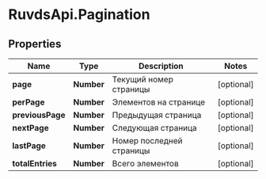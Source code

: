 # RuvdsApi.Pagination

## Properties

Name | Type | Description | Notes
------------ | ------------- | ------------- | -------------
**page** | **Number** | Текущий номер страницы | [optional] 
**perPage** | **Number** | Элементов на странице | [optional] 
**previousPage** | **Number** | Предыдущая страница | [optional] 
**nextPage** | **Number** | Следующая страница | [optional] 
**lastPage** | **Number** | Номер последней страницы | [optional] 
**totalEntries** | **Number** | Всего элементов | [optional] 


